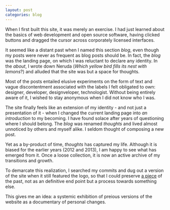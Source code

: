 ```yaml
---
layout: post
categories: blog
---
```


When I first built this site, it was merely an exercise. I had just learned about the basics of web development and open source software, having clicked buttons and dragged the cursor across corporately licensed interfaces.

It seemed like a distant past when I named this section <em>blog</em>, even though my posts were never as frequent as blog posts should be. In fact, the <em>blog</em> was the landing page, on which I was reluctant to declare any identity. In the <em>about</em>, I wrote down Neruda (<em>Which yellow bird fills its nest with lemons</em>?) and alluded that the site was but a space for thoughts. 

Most of the posts entailed elusive experiments on the form of text and vague discontentment associated with the labels I felt obligated to own: designer, developer, designveloper, technologist. Without being entirely aware of it, I wished to stay anonymous when I did not know who I was.

The site finally feels like an extension of my identity - and not just a presentation of it - when I changed the current landing page into <em>an introduction</em> to my becoming. I have found solace after years of questioning where I should belong. The <em>blog</em> was renamed <em>thoughts</em> and lived almost unnoticed by others and myself alike. I seldom thought of composing a new post.

Yet as a by-product of time, <em>thoughts</em> has captured my life. Although it is biased for the earlier years (2012 and 2013), I am happy to see what has emerged from it. Once a loose collection, it is now an active archive of my transitions and growth. 

To demarcate this realization, I searched my commits and dug out a version of the site when it still featured the logo, so that I could preserve [a piece](https://bl.ocks.org/jueyang/f40468c4de64dfd6ac1cc1f972cfd10b) of the past, not as an definitive end point but a process towards something else.

This gives me an idea: a systemic exhibition of preious versions of the website as a documentary of personal changes.

<script src="https://gist.github.com/jueyang/f40468c4de64dfd6ac1cc1f972cfd10b.js"></script>


